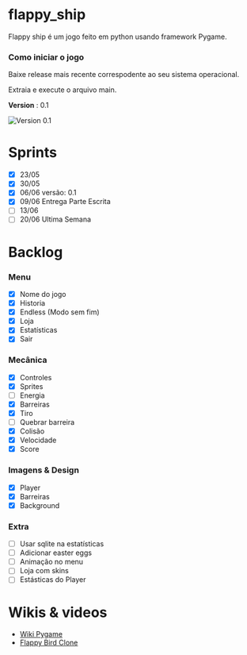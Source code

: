# flappy_ship
Flappy ship é um jogo feito em python usando framework Pygame.

### Como iniciar o jogo
Baixe release mais recente correspodente ao seu sistema operacional.

Extraia e execute o arquivo main.

**Version** : 0.1

![Version 0.1](screenshots/printgame.png)

# Sprints
- [x] 23/05 
- [x] 30/05
- [x] 06/06 versão: 0.1
- [x] 09/06 Entrega Parte Escrita
- [ ] 13/06
- [ ] 20/06 Ultima Semana 
# Backlog
### Menu
- [x] Nome do jogo
- [x] Historia
- [x] Endless (Modo sem fim) 
- [x] Loja
- [x] Estatísticas
- [x] Sair
### Mecânica
- [x] Controles
- [x] Sprites
- [ ] Energia
- [x] Barreiras
- [x] Tiro
- [ ] Quebrar barreira
- [x] Colisão
- [x] Velocidade
- [x] Score
### Imagens & Design
- [x] Player
- [x] Barreiras
- [x] Background
### Extra
- [ ] Usar sqlite na estatísticas
- [ ] Adicionar easter eggs
- [ ] Animação no menu
- [ ] Loja com skins
- [ ] Estásticas do Player

# Wikis & videos
* [Wiki Pygame](https://pygame.readthedocs.io/en/latest/1_intro/intro.html)
* [Flappy Bird Clone](https://youtu.be/VUFvY349ess)

